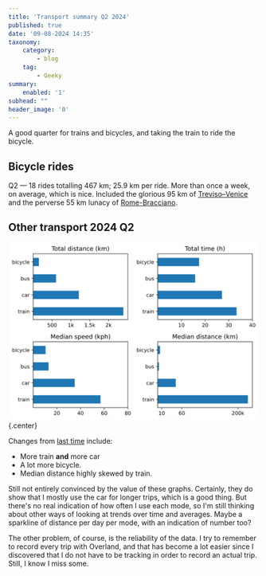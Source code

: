 ```yaml
---
title: 'Transport summary Q2 2024'
published: true
date: '09-08-2024 14:35'
taxonomy:
    category:
        - blog
    tag:
        - Geeky
summary:
    enabled: '1'
subhead: ""
header_image: '0'
---
```


A good quarter for trains and bicycles, and taking the train to ride the bicycle.

## Bicycle rides
Q2 — 18 rides totalling 467 km; 25.9 km per ride. More than once a week, on average, which is nice. Included the glorious 95 km of [Treviso–Venice](https://www.jeremycherfas.net/blog/brompton-world-championships-2024#:~:text=Treviso%20to%20Lido%20di%20Venezia) and the perverse 55 km lunacy of [Rome-Bracciano](https://www.jeremycherfas.net/blog/absolute-madness).

## Other transport 2024 Q2

![Figure containing four bar graphs for main modes of transport. Text contains details](transport-summary-2024-q2.svg){.center}

Changes from [last time](https://www.jeremycherfas.net/blog/transport-summary-q1-2024) include:   
* More train **and** more car
* A lot more bicycle.
* Median distance highly skewed by train.

Still not entirely convinced by the value of these graphs. Certainly, they do show that I mostly use the car for longer trips, which is a good thing. But there's no real indication of how often I use each mode, so I'm still thinking about other ways of looking at trends over time and averages. Maybe a sparkline of distance per day per mode, with an indication of number too?

The other problem, of course, is the reliability of the data. I try to remember to record every trip with Overland, and that has become a lot easier since I discovered that I do not have to be tracking in order to record an actual trip. Still, I know I miss some.

